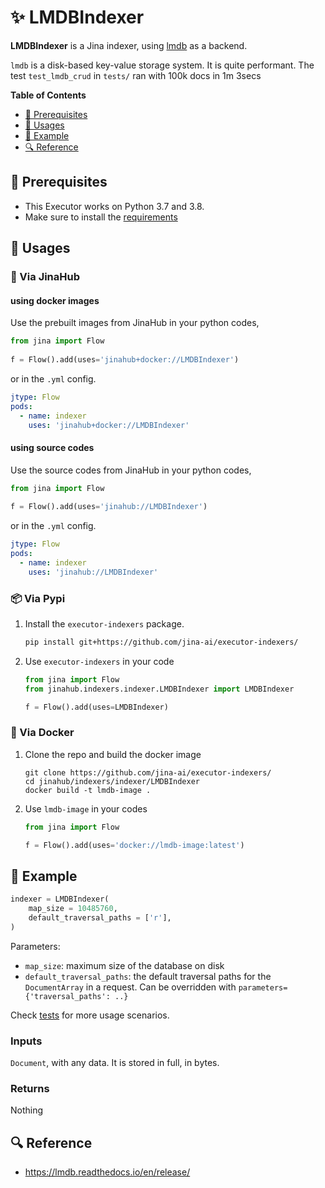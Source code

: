 # ✨ LMDBIndexer

**LMDBIndexer** is a Jina indexer, using [lmdb](https://lmdb.readthedocs.io/en/release/) as a backend. 

`lmdb` is a disk-based key-value storage system. It is quite performant. The test `test_lmdb_crud` in `tests/` ran with 100k docs in 1m 3secs

<!-- START doctoc generated TOC please keep comment here to allow auto update -->
<!-- DON'T EDIT THIS SECTION, INSTEAD RE-RUN doctoc TO UPDATE -->
**Table of Contents**

- [🌱 Prerequisites](#-prerequisites)
- [🚀 Usages](#-usages)
- [🎉️ Example](#%EF%B8%8F-example)
- [🔍️ Reference](#%EF%B8%8F-reference)

<!-- END doctoc generated TOC please keep comment here to allow auto update -->

## 🌱 Prerequisites

- This Executor works on Python 3.7 and 3.8. 
- Make sure to install the [requirements](./requirements.txt)

## 🚀 Usages

### 🚚 Via JinaHub

#### using docker images
Use the prebuilt images from JinaHub in your python codes, 

```python
from jina import Flow
	
f = Flow().add(uses='jinahub+docker://LMDBIndexer')
```

or in the `.yml` config.
	
```yaml
jtype: Flow
pods:
  - name: indexer
    uses: 'jinahub+docker://LMDBIndexer'
```

#### using source codes
Use the source codes from JinaHub in your python codes,

```python
from jina import Flow
	
f = Flow().add(uses='jinahub://LMDBIndexer')
```

or in the `.yml` config.

```yaml
jtype: Flow
pods:
  - name: indexer
    uses: 'jinahub://LMDBIndexer'
```


### 📦️ Via Pypi

1. Install the `executor-indexers` package.

	```bash
	pip install git+https://github.com/jina-ai/executor-indexers/
	```

1. Use `executor-indexers` in your code

	```python
	from jina import Flow
	from jinahub.indexers.indexer.LMDBIndexer import LMDBIndexer
	
	f = Flow().add(uses=LMDBIndexer)
	```


### 🐳 Via Docker

1. Clone the repo and build the docker image

	```shell
	git clone https://github.com/jina-ai/executor-indexers/
	cd jinahub/indexers/indexer/LMDBIndexer
	docker build -t lmdb-image .
	```

1. Use `lmdb-image` in your codes

	```python
	from jina import Flow
	
	f = Flow().add(uses='docker://lmdb-image:latest')
	```
	

## 🎉️ Example 

```python
indexer = LMDBIndexer(
    map_size = 10485760,  
    default_traversal_paths = ['r'],
)
```

Parameters:

- `map_size`: maximum size of the database on disk
- `default_traversal_paths`: the default traversal paths for the `DocumentArray` in a request. Can be overridden with `parameters={'traversal_paths': ..}` 

Check [tests](tests/test_lmdb.py) for more usage scenarios.


### Inputs 

`Document`, with any data. It is stored in full, in bytes.

### Returns

Nothing

## 🔍️ Reference
- https://lmdb.readthedocs.io/en/release/
